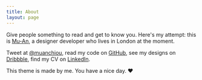 ```yaml
---
title: About
layout: page
---
```


Give people something to read and get to know you. Here's my attempt: this is [Mu-An](http://muan.co), a designer developer who lives in London at the moment.

Tweet at [@muanchiou](http://twitter.com/muanchiou), read my code on [GitHub](http://github.com/muan), see my designs on [Dribbble](http://dribbble.com/muan), find my CV on [LinkedIn](http://uk.linkedin.com/in/muanchiou).

This theme is made by me. You have a nice day. ♥